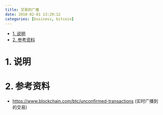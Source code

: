 ```yaml
---
title: 交易的广播
date: 2018-02-01 13:29:12
categories: [business, bitcoin]
---
```



<!-- TOC -->

- [1. 说明](#1-说明)
- [2. 参考资料](#2-参考资料)

<!-- /TOC -->



<a id="markdown-1-说明" name="1-说明"></a>
# 1. 说明





<a id="markdown-2-参考资料" name="2-参考资料"></a>
# 2. 参考资料

* https://www.blockchain.com/btc/unconfirmed-transactions (实时广播到的交易)
